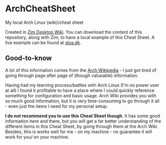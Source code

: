 # ArchCheatSheet
My local Arch Linux (wiki)/cheat sheet

Created in [Zim Desktop Wiki](http://zim-wiki.org/).
You can download the content of this repository, along with Zim, to have a local example of this Cheat Sheet. 
A live example can be found at [sloa.dk](https://sloa.dk/archCheat/Home.html).

## Good-to-know
A lot of this information comes from the [Arch Wikipedia](https://wiki.archlinux.org/) - I just got tired of going through page after page of (though valueable) information. 

Having had my learning process/battles with Arch Linux (I'm no power user at all) I found it profitable to have a place where I could quickly reference something for configuration and basic usage. Arch Wiki provides you with so much good information, but it is very time-consuming to go through it all - even just the items I need for my personal setup. 

**I do _not_ recommend you to use this Cheat Sheet though**. It has some good information here and there, but you will get a far better understanding of the different items in this Cheat Sheet, by going through them at the Arch Wiki. Besides, this is works well for me - on my machine - no guarantee it will work for you/ on your machine. 
